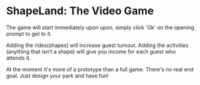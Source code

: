 <h1>ShapeLand: The Video Game</h1>

The game will start immediately upon upon, simply click 'Ok' on the opening prompt to get to it.

Adding the rides(shapes) will increase guest turnout. Adding the activities (anything that isn't a shape) will give you income for each guest who attends it.

At the moment it's more of a prototype than a full game. There's no real end goal. Just design your park and have fun!
